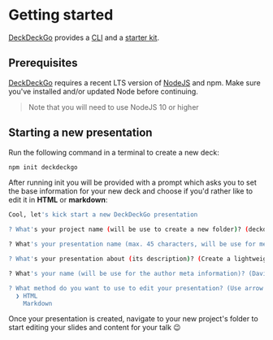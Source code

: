 # Getting started

[DeckDeckGo] provides a [CLI](https://github.com/deckgo/deckdeckgo/tree/master/cli) and a [starter kit](https://github.com/deckgo/deckdeckgo-starter).

## Prerequisites

[DeckDeckGo] requires a recent LTS version of [NodeJS](https://nodejs.org) and npm. Make sure you've installed and/or updated Node before continuing.

> Note that you will need to use NodeJS 10 or higher

## Starting a new presentation

Run the following command in a terminal to create a new deck:

```bash
npm init deckdeckgo
```

After running init you will be provided with a prompt which asks you to set the base information for your new deck and choose if you'd rather like to edit it in **HTML** or **markdown**:

```bash
Cool, let's kick start a new DeckDeckGo presentation

? What's your project name (will be use to create a new folder)? (deckdeckgo)

? What's your presentation name (max. 45 characters, will be use for meta tags and manifest information)? (DeckDeckGo)

? What's your presentation about (its description)? (Create a lightweight presentation using Web Components 🚀)

? What's your name (will be use for the author meta information)? (David)

? What method do you want to use to edit your presentation? (Use arrow keys)
  ❯ HTML
    Markdown
```

Once your presentation is created, navigate to your new project's folder to start editing your slides and content for your talk 😉

[deckdeckgo]: https://deckdeckgo.com
